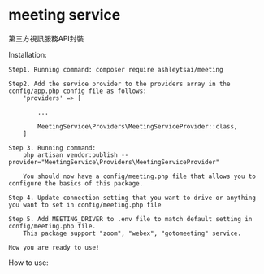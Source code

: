 # meeting service
第三方視訊服務API封裝

Installation:

    Step1. Running command: composer require ashleytsai/meeting

    Step2. Add the service provider to the providers array in the config/app.php config file as follows:
        'providers' => [

            ...

            MeetingService\Providers\MeetingServiceProvider::class,
        ]

    Step 3. Running command: 
        php artisan vendor:publish --provider="MeetingService\Providers\MeetingServiceProvider"

        You should now have a config/meeting.php file that allows you to configure the basics of this package.

    Step 4. Update connection setting that you want to drive or anything you want to set in config/meeting.php file

    Step 5. Add MEETING_DRIVER to .env file to match default setting in config/meeting.php file. 
        This package support "zoom", "webex", "gotomeeting" service.

    Now you are ready to use!

How to use:

    